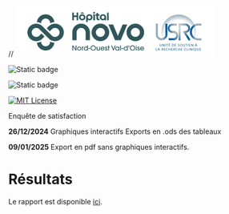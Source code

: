 //
![USRC](novo_usrc.png)

<!-- badges: start -->

![Static badge](https://img.shields.io/badge/PAS-termin%C3%A9-green)

![Static badge](https://img.shields.io/badge/Rapport-termin%C3%A9-green)

[![MIT License](https://img.shields.io/badge/License-MIT-green.svg)](https://choosealicense.com/licenses/mit/)

<!-- badges: end -->


Enquête de satisfaction


**26/12/2024** Graphiques interactifs
               Exports en .ods des tableaux
               
**09/01/2025** Export en pdf sans graphiques interactifs. 
               
# Résultats

Le rapport est disponible [ici](rapport_h.html).
